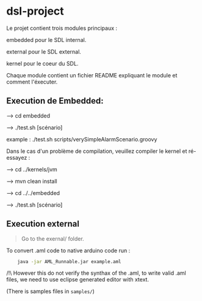 # dsl-project

Le projet contient trois modules principaux : 

embedded pour le SDL internal.

external pour le SDL external.

kernel pour le coeur du SDL.

Chaque module contient un fichier README expliquant le module et comment l'éxecuter.

## Execution de Embedded: 

--> cd embedded

--> ./test.sh [scénario]  

example : ./test.sh scripts/verySimpleAlarmScenario.groovy

Dans le cas d'un problème de compilation, veuillez compiler le kernel et ré-essayez : 

--> cd ../kernels/jvm

--> mvn clean install

--> cd ../../embedded

--> ./test.sh [scénario]

## Execution external

> Go to the exernal/ folder.

To convert .aml code to native arduino code run :

```sh
	java -jar AML_Runnable.jar example.aml

```
/!\ However this do not verify the synthax of the .aml, to write valid .aml files, we need to use eclipse generated editor with xtext.

(There is samples files in ```samples/```)
